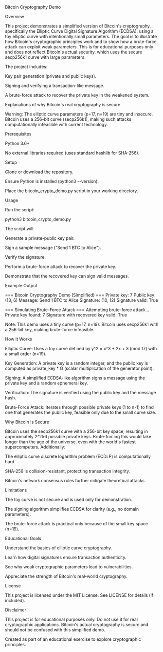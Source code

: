 Bitcoin Cryptography Demo

Overview

This project demonstrates a simplified version of Bitcoin's cryptography, specifically the Elliptic Curve Digital Signature Algorithm (ECDSA), using a toy elliptic curve with intentionally small parameters. The goal is to illustrate how Bitcoin's cryptographic principles work and to show how a brute-force attack can exploit weak parameters. This is for educational purposes only and does not reflect Bitcoin's actual security, which uses the secure secp256k1 curve with large parameters.

The project includes:





Key pair generation (private and public keys).



Signing and verifying a transaction-like message.



A brute-force attack to recover the private key in the weakened system.



Explanations of why Bitcoin's real cryptography is secure.

Warning: The elliptic curve parameters (p=17, n=19) are tiny and insecure. Bitcoin uses a 256-bit curve (secp256k1), making such attacks computationally infeasible with current technology.

Prerequisites





Python 3.6+



No external libraries required (uses standard hashlib for SHA-256).

Setup





Clone or download the repository.



Ensure Python is installed (python3 --version).



Place the bitcoin_crypto_demo.py script in your working directory.

Usage





Run the script:

python3 bitcoin_crypto_demo.py



The script will:





Generate a private-public key pair.



Sign a sample message ("Send 1 BTC to Alice").



Verify the signature.



Perform a brute-force attack to recover the private key.



Demonstrate that the recovered key can sign valid messages.

Example Output

=== Bitcoin Cryptography Demo (Simplified) ===
Private key: 7
Public key: (13, 6)
Message: Send 1 BTC to Alice
Signature: (10, 12)
Signature valid: True

=== Simulating Brute-Force Attack ===
Attempting brute-force attack...
Private key found: 7
Signature with recovered key valid: True

Note: This demo uses a tiny curve (p=17, n=19). Bitcoin uses secp256k1 with a 256-bit key, making brute-force infeasible.

How It Works





Elliptic Curve: Uses a toy curve defined by y^2 = x^3 + 2x + 3 (mod 17) with a small order (n=19).



Key Generation: A private key is a random integer, and the public key is computed as private_key * G (scalar multiplication of the generator point).



Signing: A simplified ECDSA-like algorithm signs a message using the private key and a random ephemeral key.



Verification: The signature is verified using the public key and the message hash.



Brute-Force Attack: Iterates through possible private keys (1 to n-1) to find one that generates the public key, feasible only due to the small curve size.

Why Bitcoin Is Secure

Bitcoin uses the secp256k1 curve with a 256-bit key space, resulting in approximately 2^256 possible private keys. Brute-forcing this would take longer than the age of the universe, even with the world's fastest supercomputers. Additionally:





The elliptic curve discrete logarithm problem (ECDLP) is computationally hard.



SHA-256 is collision-resistant, protecting transaction integrity.



Bitcoin's network consensus rules further mitigate theoretical attacks.

Limitations





The toy curve is not secure and is used only for demonstration.



The signing algorithm simplifies ECDSA for clarity (e.g., no domain parameters).



The brute-force attack is practical only because of the small key space (n=19).

Educational Goals





Understand the basics of elliptic curve cryptography.



Learn how digital signatures ensure transaction authenticity.



See why weak cryptographic parameters lead to vulnerabilities.



Appreciate the strength of Bitcoin's real-world cryptography.

License

This project is licensed under the MIT License. See LICENSE for details (if included).

Disclaimer

This project is for educational purposes only. Do not use it for real cryptographic applications. Bitcoin's actual cryptography is secure and should not be confused with this simplified demo.



Created as part of an educational exercise to explore cryptographic principles.

